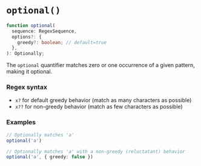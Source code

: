 # `optional()`

```ts
function optional(
  sequence: RegexSequence,
  options?: {
    greedy?: boolean; // default=true
  },
): Optionally;
```

The `optional` quantifier matches zero or one occurrence of a given pattern, making it optional.

### Regex syntax

- `x?` for default greedy behavior (match as many characters as possible)
- `x??` for non-greedy behavior (match as few characters as possible)

### Examples

```ts
// Optionally matches 'a'
optional('a')

// Optionally matches 'a' with a non-greedy (reluctatant) behavior
optional('a', { greedy: false })
```